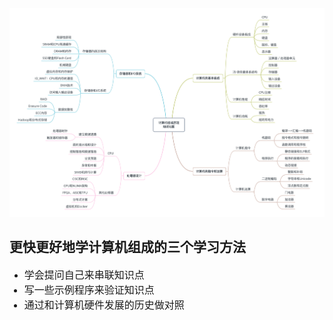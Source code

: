 ![21](./image/21.jpg)

## 更快更好地学计算机组成的三个学习方法

- <font size=3>学会提问自己来串联知识点
- 写一些示例程序来验证知识点
- 通过和计算机硬件发展的历史做对照


